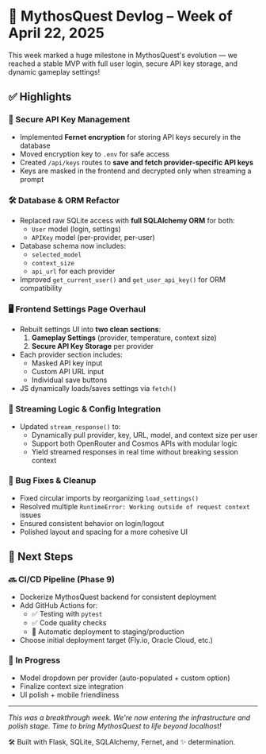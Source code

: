 # 🧙 MythosQuest Devlog – Week of April 22, 2025

This week marked a huge milestone in MythosQuest's evolution — we reached a stable MVP with full user login, secure API key storage, and dynamic gameplay settings!

## ✅ Highlights

### 🔐 Secure API Key Management
- Implemented **Fernet encryption** for storing API keys securely in the database
- Moved encryption key to `.env` for safe access
- Created `/api/keys` routes to **save and fetch provider-specific API keys**
- Keys are masked in the frontend and decrypted only when streaming a prompt

### 🛠️ Database & ORM Refactor
- Replaced raw SQLite access with **full SQLAlchemy ORM** for both:
  - `User` model (login, settings)
  - `APIKey` model (per-provider, per-user)
- Database schema now includes:
  - `selected_model`
  - `context_size`
  - `api_url` for each provider
- Improved `get_current_user()` and `get_user_api_key()` for ORM compatibility

### 🖥️ Frontend Settings Page Overhaul
- Rebuilt settings UI into **two clean sections**:
  1. **Gameplay Settings** (provider, temperature, context size)
  2. **Secure API Key Storage** per provider
- Each provider section includes:
  - Masked API key input
  - Custom API URL input
  - Individual save buttons
- JS dynamically loads/saves settings via `fetch()`

### 📡 Streaming Logic & Config Integration
- Updated `stream_response()` to:
  - Dynamically pull provider, key, URL, model, and context size per user
  - Support both OpenRouter and Cosmos APIs with modular logic
  - Yield streamed responses in real time without breaking session context

### 🐛 Bug Fixes & Cleanup
- Fixed circular imports by reorganizing `load_settings()`
- Resolved multiple `RuntimeError: Working outside of request context` issues
- Ensured consistent behavior on login/logout
- Polished layout and spacing for a more cohesive UI

## 🧭 Next Steps

### 🔜 CI/CD Pipeline (Phase 9)
- Dockerize MythosQuest backend for consistent deployment
- Add GitHub Actions for:
  - ✅ Testing with `pytest`
  - ✅ Code quality checks
  - 🚀 Automatic deployment to staging/production
- Choose initial deployment target (Fly.io, Oracle Cloud, etc.)

### 🧪 In Progress
- Model dropdown per provider (auto-populated + custom option)
- Finalize context size integration
- UI polish + mobile friendliness

---

_This was a breakthrough week. We're now entering the infrastructure and polish stage. Time to bring MythosQuest to life beyond localhost!_

🛠️ Built with Flask, SQLite, SQLAlchemy, Fernet, and ✨ determination.
